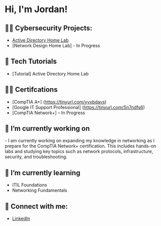 <h1>Hi, I'm Jordan! </h1>

<h2>👨‍💻 Cybersecurity Projects:</h2>

- [Active Directory Home Lab](https://github.com/JGIT-US/Active-Directory-Lab/blob/main/README.md)
- [Network Design Home Lab] - In Progress
 
 <h2>📄 Tech Tutorials</h2>

- [Tutorial] Active Directory Home Lab

<h2>👨‍🏫 Certifcations </h2>

- [CompTIA A+] (https://tinyurl.com/yvxbdavs)
- [Google IT Support Professional] (https://tinyurl.com/5n7ndfs6)
- [CompTIA Network+] – In Progress

<h2>🔭 I’m currently working on</h2>
- I am currently working on expanding my knowledge in networking as I prepare for the CompTIA Network+ certification. This includes hands-on labs and studying key topics such as network protocols, infrastructure, security, and troubleshooting.

<h2>🌱 I’m currently learning</h2>

- ITIL Foundations
- Networking Fundamentals

<h2> 🤳 Connect with me:</h2>

- [LinkedIn](https://www.linkedin.com/in/jordanit)

<!--
**joshmadakor1/joshmadakor1** is a ✨ _special_ ✨ repository because its `README.md` (this file) appears on your GitHub profile.

Here are some ideas to get you started:

- 🔭 I’m currently working on ...
- 🌱 I’m currently learning ...
- 👯 I’m looking to collaborate on ...
- 🤔 I’m looking for help with ...
- 💬 Ask me about ...
- 📫 How to reach me: ...
- 😄 Pronouns: ...
- ⚡ Fun fact: ...
-->
